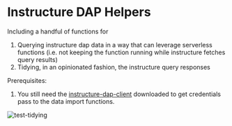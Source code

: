 # Instructure DAP Helpers

Including a handful of functions for 

1. Querying instructure dap data in a way that can leverage serverless functions (i.e. not keeping the function running while instructure fetches query results)
2. Tidying, in an opinionated fashion, the instructure query responses

Prerequisites: 

1. You still need the [instructure-dap-client](https://pypi.org/project/instructure-dap-client/) downloaded to get credentials pass to the data import functions. 


![test-tidying](https://github.com/blackhat-hemsworth/instructure-dap-helpers/.github/workflows/tests.yml/badge.svg)